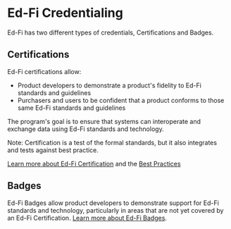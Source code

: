 # Ed-Fi Credentialing

Ed-Fi has two different types of credentials, Certifications and Badges.  

## Certifications

Ed-Fi certifications allow:

* Product developers to demonstrate a product's fidelity to Ed-Fi standards and guidelines
* Purchasers and users to be confident that a product conforms to those same Ed-Fi standards and guidelines

The program's goal is to ensure that systems can interoperate and exchange data using Ed-Fi standards and technology.

Note: Certification is a test of the formal standards, but it also integrates and tests against best practice.

[Learn more about Ed-Fi Certification](/partners/certification/) and the [Best Practices](/partners/certification/certification-for-data-providers/api-integration-best-practices)

## Badges

Ed-Fi Badges allow product developers to demonstrate support for Ed-Fi standards and technology, particularly in areas that are not yet covered by an Ed-Fi Certification.
[Learn more about Ed-Fi Badges](/partners/badging/).
